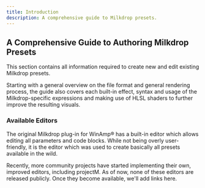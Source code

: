 ```yaml
---
title: Introduction
description: A comprehensive guide to Milkdrop presets.
---
```


## A Comprehensive Guide to Authoring Milkdrop Presets

This section contains all information required to create new and edit existing Milkdrop presets.

Starting with a general overview on the file format and general rendering process, the guide also covers each built-in
effect, syntax and usage of the Milkdrop-specific expressions and making use of HLSL shaders to further improve the
resulting visuals.

### Available Editors

The original Milkdrop plug-in for WinAmp<span>&reg;</span> has a built-in editor which allows editing all parameters
and code blocks. While not being overly user-friendly, it is the editor which was used to create basically all presets
available in the wild.

Recently, more community projects have started implementing their own, improved editors, including projectM. As of now,
none of these editors are released publicly. Once they become available, we'll add links here. 
